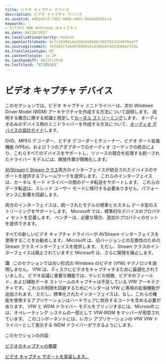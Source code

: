 ```yaml
---
title: ビデオ キャプチャ デバイス
description: ビデオ キャプチャ デバイス
ms.assetid: ed02e6c8-fd82-488b-a0dc-8e83a842bcc4
keywords:
- ビデオの WDK AVStream のキャプチャ
ms.date: 04/20/2017
ms.localizationpriority: medium
ms.openlocfilehash: bc7c183941dea50a9a9609c39274142148f8ea77
ms.sourcegitcommit: fb7d95c7a5d47860918cd3602efdd33b69dcf2da
ms.translationtype: MT
ms.contentlocale: ja-JP
ms.lasthandoff: 06/25/2019
ms.locfileid: "67385383"
---
```

# <a name="video-capture-devices"></a>ビデオ キャプチャ デバイス


このセクションでは、ビデオ キャプチャ ミニドライバーは、次の Windows Driver Model (WDM) アーキテクチャを作成する方法について説明します。 説明する概念に関する知識と想定して[カーネル ストリーミング](kernel-streaming.md)します。 オーディオのみのデバイス用のミニドライバーを作成する方法について、[オーディオ デバイスの設計ガイド](https://docs.microsoft.com/windows-hardware/drivers/audio/index)します。

DVD、MPEG デコーダー、ビデオ デコーダーとチューナー、ビデオ ポート拡張機能 (VPEs)、および 1 つのアダプターでのオーディオ コーデックの統合により、これらすべてのデバイスをサポートし、リソースの競合を処理する統一されたドライバー モデルには、開発作業が簡略化します。

[AVStream](avstream-minidrivers-design-guide.md)と[Stream クラス](https://docs.microsoft.com/windows-hardware/drivers/ddi/content/_stream/index)両方のインターフェイスが統合されたデバイスのサポートを提供するフレームワークを提供します。 これらのインターフェイスは、カーネル モード ドライバーの間のデータ転送をサポートします。 これらのデータ転送は、スレッド ユーザー モードに移行する必要ありません、パフォーマンスに影響を回避します。

両方のインターフェイスは、統一されたモデルの標準とカスタム データ型のストリーミングをサポートします。 Microsoft では、標準的なデバイスのプロパティ セットを定義します。 ベンダーは、必要な場合、追加のプロパティのセットを提供できます。

すべての新しいビデオ キャプチャ ドライバーが AVStream インターフェイスを使用することをお勧めします。 Microsoft は、旧バージョンとの互換性のための Stream クラス インターフェイスを提供します。 ただし、Stream クラスのインターフェイスは廃止されていますと Microsoft は、さらに開発を廃止します。

**注**  :このセクションでは古い形式の Windows のビデオ (VfW) テクノロジを説明しません。 VfW は、ディスクにビデオをキャプチャするために最適化されていました。 ビデオ会議に重要な機能では、テレビの視聴、ビデオのフィールド、および補助データ ストリームのキャプチャは不足している VfW アーキテクチャです。 これらの制限を回避するためにベンダーは VfW に専用の拡張機能が追加されます。 ただし、標準化されたインターフェイスは、なし、これらの機能を使用するアプリケーションはハードウェアに依存するコードを含める必要があります。
VfW と WDM ドライバー モデルをブリッジするには、Microsoft には、オペレーティング システムの一部として VfW-WDM をマッパーが用意されています。 このコンポーネントには、レガシ アプリケーションの VfW VfW ドライバーとして表示する WDM ドライバーができるようにします。

 

このセクションの内容:

[ビデオのキャプチャの概要](video-capture-overview.md)

[ビデオ キャプチャ サポートを実装します。](implementing-video-capture-support.md)

 

 




